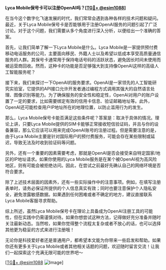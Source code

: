 **Lyca Mobile保号卡可以注册OpenAI吗？[[TG💪+ @esim1088](https://t.me/s/esim1088)]**

在当今这个数字化飞速发展的时代，我们常常会遇到各种各样的技术问题和疑问。最近，关于Lyca Mobile保号卡是否能够用于注册OpenAI服务的问题引起了广泛讨论。对于这个问题，我们需要从多个角度进行深入分析，以便给出一个准确的答案。

首先，让我们简单了解一下Lyca Mobile是什么。Lyca Mobile是一家提供预付费移动电话服务的公司，主要面向移民、外籍人士以及希望以低成本享受高质量通信服务的人群。其保号卡通常用于保持电话号码的活跃状态，避免因长时间未使用而被运营商回收。然而，这种卡的功能是否足够强大到支持像OpenAI这样的高级人工智能服务呢？

接下来，我们来探讨一下OpenAI的服务要求。OpenAI是一家领先的人工智能研究实验室，它提供的API接口允许开发者通过编程方式调用其强大的自然语言处理、图像识别等能力。为了确保服务的安全性和稳定性，OpenAI对用户的账户设置了一定的要求，比如需要绑定有效的信用卡信息、验证邮箱地址等。此外，OpenAI还可能检查用户IP地址所在的地理位置，以防止滥用行为的发生。

那么，Lyca Mobile保号卡能否满足这些条件呢？答案是：取决于具体的情况。理论上讲，只要Lyca Mobile提供的SIM卡能够正常接收短信验证码，并且与你的设备兼容，那么它应该可以用来完成OpenAI账号的注册过程。但是需要注意的是，由于Lyca Mobile主要是针对国际用户的预付费服务，可能会存在某些限制或延迟，导致无法及时收到验证码等问题。

另外，还有一个重要的因素需要考虑，那就是OpenAI是否会接受来自特定国家/地区的IP地址请求。如果你使用的Lyca Mobile服务是在某个被OpenAI视为高风险地区，则有可能会被拒绝访问。因此，在尝试之前最好先确认自己的网络环境是否符合要求。

除了上述技术层面的因素外，还有一些实际操作中的注意事项。例如，在填写注册表单时，请务必保证所提供的个人信息真实有效；同时也要注意保护个人隐私安全，避免泄露敏感数据。如果遇到任何困难或者不确定的地方，建议直接联系Lyca Mobile客服寻求帮助。

综上所述，虽然Lyca Mobile保号卡在理论上具备成为OpenAI注册工具的可能性，但在实践中仍需谨慎对待。如果你想尝试这种方法，记得做好充分准备并随时关注最新动态。当然啦，如果你觉得整个流程太复杂或者不放心的话，也可以选择其他更为稳妥的方式来进行注册哦！

无论你是科技爱好者还是普通用户，都希望本文能为你带来一些启发和帮助。如果你还有更多关于Lyca Mobile或者其他相关话题的问题，欢迎随时留言交流！让我们一起探索这个充满无限可能的世界吧～

[[TG💪+ @esim1088](https://t.me/s/esim1088) ![Image](https://i.postimg.cc/4NQfJmqS/Snipaste-2025-05-13-00-14-12.png)]